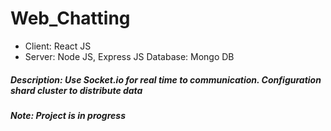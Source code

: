 # Web_Chatting
* Client: React JS 
* Server: Node JS, Express JS
Database: Mongo DB
##### Description: Use Socket.io for real time to communication. Configuration shard cluster to distribute data
##### Note: Project is in progress
